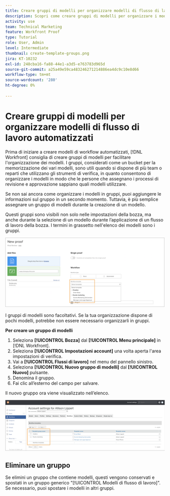 ```yaml
---
title: Creare gruppi di modelli per organizzare modelli di flusso di lavoro automatizzati
description: Scopri come creare gruppi di modelli per organizzare i modelli di flusso di lavoro per la verifica automatica creati.
activity: use
team: Technical Marketing
feature: Workfront Proof
type: Tutorial
role: User, Admin
level: Intermediate
thumbnail: create-template-groups.png
jira: KT-10232
exl-id: 248cba16-fa88-44e1-a3d5-e763783d965d
source-git-commit: a25a49e59ca483246271214886ea4dc9c10e8d66
workflow-type: tm+mt
source-wordcount: '280'
ht-degree: 0%

---
```


# Creare gruppi di modelli per organizzare modelli di flusso di lavoro automatizzati

Prima di iniziare a creare modelli di workflow automatizzati, [!DNL Workfront] consiglia di creare gruppi di modelli per facilitare l&#39;organizzazione dei modelli. I gruppi, considerati come un bucket per la memorizzazione dei vari modelli, sono utili quando si dispone di più team o reparti che utilizzano gli strumenti di verifica, in quanto consentono di organizzare i modelli in modo che le persone che assegnano i processi di revisione e approvazione sappiano quali modelli utilizzare.

Se non sai ancora come organizzare i modelli in gruppi, puoi aggiungere le informazioni sul gruppo in un secondo momento. Tuttavia, è più semplice assegnare un gruppo di modelli durante la creazione di un modello.

Questi gruppi sono visibili non solo nelle impostazioni della bozza, ma anche durante la selezione di un modello durante l’applicazione di un flusso di lavoro della bozza. I termini in grassetto nell&#39;elenco dei modelli sono i gruppi.

![I gruppi di modelli vengono visualizzati in grassetto quando si seleziona un modello](assets/proof-system-setups-template-group-show-on-upload.png)

I gruppi di modelli sono facoltativi. Se la tua organizzazione dispone di pochi modelli, potrebbe non essere necessario organizzarli in gruppi.

**Per creare un gruppo di modelli**

1. Seleziona **[!UICONTROL Bozza]** dal **[!UICONTROL Menu principale]** in [!DNL Workfront].
1. Seleziona **[!UICONTROL Impostazioni account]** una volta aperta l&#39;area impostazioni di verifica.
1. Vai a **[!UICONTROL Flussi di lavoro]** nel menu del pannello sinistro.
1. Seleziona **[!UICONTROL Nuovo gruppo di modelli]** dal **[!UICONTROL Nuovo]** pulsante.
1. Denomina il gruppo.
1. Fai clic all’esterno del campo per salvare.

Il nuovo gruppo ora viene visualizzato nell’elenco.

![Elenco dei gruppi di modelli nelle impostazioni del flusso di lavoro della bozza](assets/proof-system-setups-template-group-groups-set-up.png)

## Eliminare un gruppo

Se elimini un gruppo che contiene modelli, questi vengono conservati e spostati in un gruppo generico &quot;[!UICONTROL Modelli di flusso di lavoro]&quot;. Se necessario, puoi spostare i modelli in altri gruppi.

<!--
Learn More Icon
Create and manage Automated Workflow templates
-->
